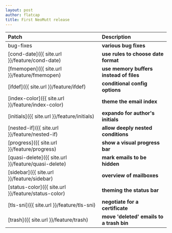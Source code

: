 ```yaml
---
layout: post
author: flatcap
title: First NeoMutt release
---
```


| Patch                                               | Description                          |
|:----------------------------------------------------|:-------------------------------------|
| bug-fixes                                           | **various bug fixes**                    |
| [cond-date]({{ site.url }}/feature/cond-date)       | **use rules to choose date format**      |
| [fmemopen]({{ site.url }}/feature/fmemopen)         | **use memory buffers instead of files**  |
| [ifdef]({{ site.url }}/feature/ifdef)               | **conditional config options**           |
| [index-color]({{ site.url }}/feature/index-color)   | **theme the email index**                |
| [initials]({{ site.url }}/feature/initials)         | **expando for author's initials**        |
| [nested-if]({{ site.url }}/feature/nested-if)       | **allow deeply nested conditions**       |
| [progress]({{ site.url }}/feature/progress)         | **show a visual progress bar**           |
| [quasi-delete]({{ site.url }}/feature/quasi-delete) | **mark emails to be hidden**             |
| [sidebar]({{ site.url }}/feature/sidebar)           | **overview of mailboxes**                |
| [status-color]({{ site.url }}/feature/status-color) | **theming the status bar**               |
| [tls-sni]({{ site.url }}/feature/tls-sni)           | **negotiate for a certificate**          |
| [trash]({{ site.url }}/feature/trash)               | **move 'deleted' emails to a trash bin** |

